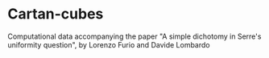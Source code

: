 # Cartan-cubes
Computational data accompanying the paper "A simple dichotomy in Serre's uniformity question", by Lorenzo Furio and Davide Lombardo
